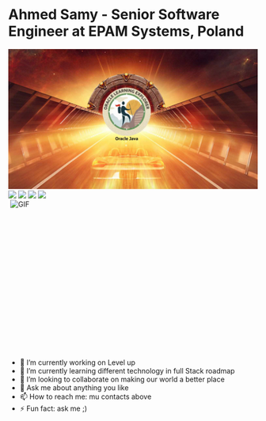 # Ahmed Samy - Senior Software Engineer at EPAM Systems, Poland
<img src="assets/Oracle-Main.jpg" alt="Main images car heading twards oracle learning badge">
<!-- ======== Icons Section ======== -->
<a href="https://www.linkedin.com/in/java-msdt"><img src="https://img.shields.io/badge/linkedin-%230077B5.svg?&style=for-the-badge&logo=linkedin&logoColor=white" height=25></a> 
<a href="https://www.instagram.com/serenitydiver/"><img src="https://img.shields.io/badge/instagram-%23E4405F.svg?&style=for-the-badge&logo=instagram&logoColor=white" height=25></a>
<a href="https://www.youtube.com/@ExploringTogether4400"><img src="https://img.shields.io/badge/YouTube-%2312100E.svg?&style=for-the-badge&logo=youtube&logoColor=white" height=25></a>
<a href="https://www.facebook.com/AhmedSamySerenity"><img src="https://img.shields.io/badge/Facebook-%2312100E.svg?&style=for-the-badge&logo=facebook&logoColor=white" height=25></a>

<!-- ======== Body Section ======== -->
<img align="right" alt="GIF" src="https://github.com/abhisheknaiidu/abhisheknaiidu/blob/master/code.gif?raw=true" width="500" height="320" />



- 🔭 I’m currently working on Level up
- 🌱 I’m currently learning different technology in full Stack roadmap
- 👯 I’m looking to collaborate on making our world a better place <!-- - 🤔 I’m looking for help with ... -->
- 💬 Ask me about anything you like
- 📫 How to reach me: mu contacts above
- ⚡ Fun fact: ask me ;)

